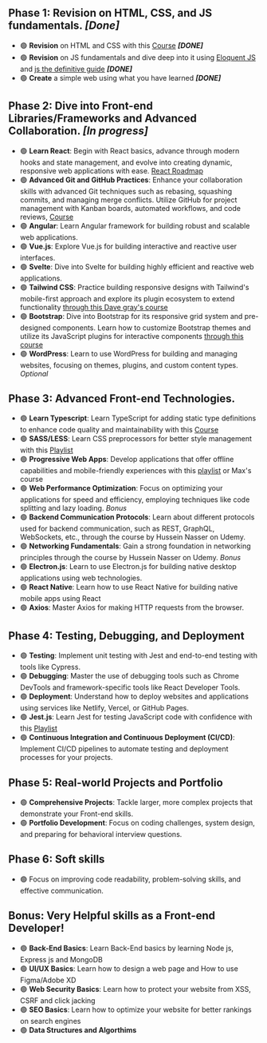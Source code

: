 ## Phase 1: Revision on HTML, CSS, and JS fundamentals. *[Done]*
- 🟢 **Revision** on HTML and CSS with this [Course](https://www.youtube.com/watch?v=HGTJBPNC-Gw&t=5007s)  ***[DONE]***
- 🟢 **Revision** on JS fundamentals and dive deep into it using [Eloquent JS](https://eloquentjavascript.net/) and [js the definitive guide](https://www.oreilly.com/library/view/javascript-the-definitive/9781491952016/) ***[DONE]***
- 🟢 **Create** a simple web using what you have learned ***[DONE]***
## Phase 2: Dive into Front-end Libraries/Frameworks and Advanced Collaboration. *[In progress]*
- 🟢 **Learn React**: Begin with React basics, advance through modern hooks and state management, and evolve into creating dynamic, responsive web applications with ease. [React Roadmap](https://github.com/M-Shemex/2nd-Phase-React/blob/main/README.md)
- 🟢 **Advanced Git and GitHub Practices**: Enhance your collaboration skills with advanced Git techniques such as rebasing, squashing commits, and managing merge conflicts. Utilize GitHub for project management with Kanban boards, automated workflows, and code reviews, [Course](https://www.youtube.com/watch?v=ACOiGZoqC8w&list=PLDoPjvoNmBAw4eOj58MZPakHjaO3frVMF)
- 🟢 **Angular**: Learn Angular framework for building robust and scalable web applications. 
- 🟢 **Vue.js**: Explore Vue.js for building interactive and reactive user interfaces.
- 🟢 **Svelte**: Dive into Svelte for building highly efficient and reactive web applications.
- 🟢 **Tailwind CSS**: Practice building responsive designs with Tailwind's mobile-first approach and explore its plugin ecosystem to extend functionality [through this Dave gray's course]([https://www.youtube.com/watch?v=ft30zcMlFao](https://www.youtube.com/watch?v=lCxcTsOHrjo))
- 🟢 **Bootstrap**: Dive into Bootstrap for its responsive grid system and pre-designed components. Learn how to customize Bootstrap themes and utilize its JavaScript plugins for interactive components [through this course](https://www.youtube.com/watch?v=O_9u1P5YjVc&list=PL4cUxeGkcC9joIM91nLzd_qaH_AimmdAR)
- 🟢 **WordPress**: Learn to use WordPress for building and managing websites, focusing on themes, plugins, and custom content types. *Optional*
## Phase 3: Advanced Front-end Technologies.
- 🟢 **Learn Typescript**: Learn TypeScript for adding static type definitions to enhance code quality and maintainability with this [Course](https://www.youtube.com/watch?v=gieEQFIfgYc)
- 🟢 **SASS/LESS**: Learn CSS preprocessors for better style management with this [Playlist](https://www.youtube.com/playlist?list=PLDoPjvoNmBAzlpyFHOaB3b-eubmF0TAV2)
- 🟢 **Progressive Web Apps**: Develop applications that offer offline capabilities and mobile-friendly experiences with this [playlist](https://www.youtube.com/watch?v=BByUknfLTuA&list=PLlrxD0HtieHjqO1pNqScMngrV7oFro-TY) or Max's course
- 🟢 **Web Performance Optimization**: Focus on optimizing your applications for speed and efficiency, employing techniques like code splitting and lazy loading. *Bonus*
- 🟢 **Backend Communication Protocols**: Learn about different protocols used for backend communication, such as REST, GraphQL, WebSockets, etc., through the course by Hussein Nasser on Udemy.
- 🟢 **Networking Fundamentals**: Gain a strong foundation in networking principles through the course by Hussein Nasser on Udemy. *Bonus*
- 🟢 **Electron.js**: Learn to use Electron.js for building native desktop applications using web technologies.
- 🟢 **React Native**: Learn how to use React Native for building native mobile apps using React
- 🟢 **Axios**: Master Axios for making HTTP requests from the browser.

## Phase 4: Testing, Debugging, and Deployment
- 🟢 **Testing**: Implement unit testing with Jest and end-to-end testing with tools like Cypress.
- 🟢 **Debugging**: Master the use of debugging tools such as Chrome DevTools and framework-specific tools like React Developer Tools.
- 🟢 **Deployment**: Understand how to deploy websites and applications using services like Netlify, Vercel, or GitHub Pages.
- 🟢 **Jest.js**: Learn Jest for testing JavaScript code with confidence with this [Playlist](https://www.youtube.com/playlist?list=PLDoPjvoNmBAwSrfBPERTnCmWAbcMAwG9O)
- 🟢 **Continuous Integration and Continuous Deployment (CI/CD)**: Implement CI/CD pipelines to automate testing and deployment processes for your projects.

## Phase 5: Real-world Projects and Portfolio
- 🟢 **Comprehensive Projects**: Tackle larger, more complex projects that demonstrate your Front-end skills.
- 🟢 **Portfolio Development**: Focus on coding challenges, system design, and preparing for behavioral interview questions.

## Phase 6: Soft skills
- 🟢 Focus on improving code readability, problem-solving skills, and effective communication.

## Bonus: Very Helpful skills as a Front-end Developer!
- 🟢 **Back-End Basics**: Learn Back-End basics by learning Node js, Express js and MongoDB
- 🟢 **UI/UX Basics**: Learn how to design a web page and How to use Figma/Adobe XD
- 🟢 **Web Security Basics**: Learn how to protect your website from XSS, CSRF and click jacking
- 🟢 **SEO Basics**: Learn how to optimize your website for better rankings on search engines
- 🟢 **Data Structures and Algorthims**
